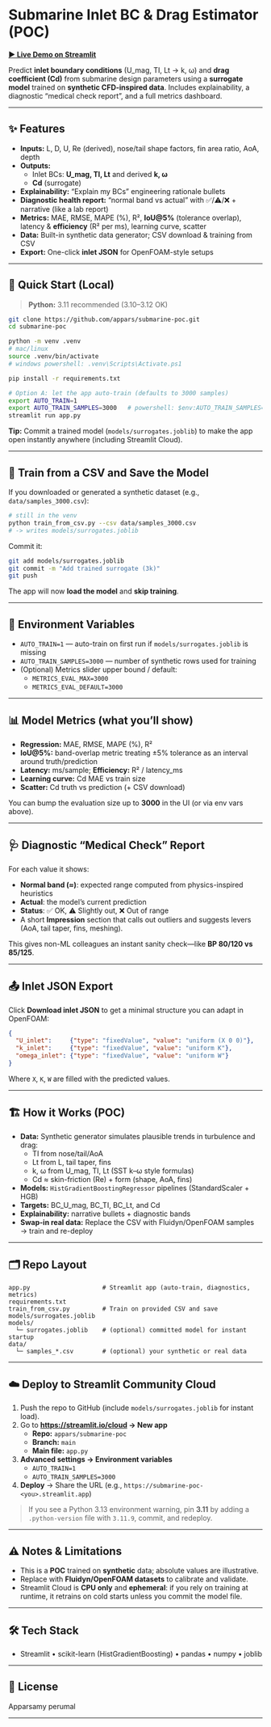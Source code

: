 # Submarine Inlet BC & Drag Estimator (POC)

[**▶️ Live Demo on Streamlit**](https://submarine-poc-aw4sk3aafktkv9mmer4gkb.streamlit.app/)

Predict **inlet boundary conditions** (U_mag, TI, Lt → k, ω) and **drag coefficient (Cd)** from submarine design parameters using a **surrogate model** trained on **synthetic CFD-inspired data**. Includes explainability, a diagnostic “medical check report”, and a full metrics dashboard.

---

## ✨ Features

- **Inputs:** L, D, U, Re (derived), nose/tail shape factors, fin area ratio, AoA, depth  
- **Outputs:**  
  - Inlet BCs: **U_mag, TI, Lt** and derived **k, ω**  
  - **Cd** (surrogate)
- **Explainability:** “Explain my BCs” engineering rationale bullets  
- **Diagnostic health report:** “normal band vs actual” with ✅/⚠️/❌ + narrative (like a lab report)  
- **Metrics:** MAE, RMSE, MAPE (%), R², **IoU@5%** (tolerance overlap), latency & **efficiency** (R² per ms), learning curve, scatter  
- **Data:** Built-in synthetic data generator; CSV download & training from CSV  
- **Export:** One-click **inlet JSON** for OpenFOAM-style setups

---

## 🚀 Quick Start (Local)

> **Python:** 3.11 recommended (3.10–3.12 OK)

```bash
git clone https://github.com/appars/submarine-poc.git
cd submarine-poc

python -m venv .venv
# mac/linux
source .venv/bin/activate
# windows powershell: .venv\Scripts\Activate.ps1

pip install -r requirements.txt

# Option A: let the app auto-train (defaults to 3000 samples)
export AUTO_TRAIN=1
export AUTO_TRAIN_SAMPLES=3000   # powershell: $env:AUTO_TRAIN_SAMPLES="3000"
streamlit run app.py
```

**Tip:** Commit a trained model (`models/surrogates.joblib`) to make the app open instantly anywhere (including Streamlit Cloud).

---

## 🧪 Train from a CSV and Save the Model

If you downloaded or generated a synthetic dataset (e.g., `data/samples_3000.csv`):

```bash
# still in the venv
python train_from_csv.py --csv data/samples_3000.csv
# -> writes models/surrogates.joblib
```

Commit it:
```bash
git add models/surrogates.joblib
git commit -m "Add trained surrogate (3k)"
git push
```

The app will now **load the model** and **skip training**.

---

## 🔧 Environment Variables

- `AUTO_TRAIN=1` — auto-train on first run if `models/surrogates.joblib` is missing  
- `AUTO_TRAIN_SAMPLES=3000` — number of synthetic rows used for training  
- (Optional) Metrics slider upper bound / default:
  - `METRICS_EVAL_MAX=3000`
  - `METRICS_EVAL_DEFAULT=3000`

---

## 📊 Model Metrics (what you’ll show)

- **Regression:** MAE, RMSE, MAPE (%), R²  
- **IoU@5%:** band-overlap metric treating ±5% tolerance as an interval around truth/prediction  
- **Latency:** ms/sample; **Efficiency:** R² / latency_ms  
- **Learning curve:** Cd MAE vs train size  
- **Scatter:** Cd truth vs prediction (+ CSV download)

You can bump the evaluation size up to **3000** in the UI (or via env vars above).

---

## 🩺 Diagnostic “Medical Check” Report

For each value it shows:

- **Normal band (≈)**: expected range computed from physics-inspired heuristics  
- **Actual**: the model’s current prediction  
- **Status**: ✅ OK, ⚠️ Slightly out, ❌ Out of range  
- A short **Impression** section that calls out outliers and suggests levers (AoA, tail taper, fins, meshing).

This gives non-ML colleagues an instant sanity check—like **BP 80/120 vs 85/125**.

---

## 📤 Inlet JSON Export

Click **Download inlet JSON** to get a minimal structure you can adapt in OpenFOAM:

```json
{
  "U_inlet":     {"type": "fixedValue", "value": "uniform (X 0 0)"},
  "k_inlet":     {"type": "fixedValue", "value": "uniform K"},
  "omega_inlet": {"type": "fixedValue", "value": "uniform W"}
}
```

Where `X`, `K`, `W` are filled with the predicted values.

---

## 🏗️ How it Works (POC)

- **Data:** Synthetic generator simulates plausible trends in turbulence and drag:
  - TI from nose/tail/AoA
  - Lt from L, tail taper, fins
  - k, ω from U_mag, TI, Lt (SST k–ω style formulas)
  - Cd ≈ skin-friction (Re) + form (shape, AoA, fins)
- **Models:** `HistGradientBoostingRegressor` pipelines (StandardScaler + HGB)  
- **Targets:** BC_U_mag, BC_TI, BC_Lt, and Cd  
- **Explainability:** narrative bullets + diagnostic bands
- **Swap-in real data:** Replace the CSV with Fluidyn/OpenFOAM samples → train and re-deploy

---

## 🗂️ Repo Layout

```
app.py                    # Streamlit app (auto-train, diagnostics, metrics)
requirements.txt
train_from_csv.py         # Train on provided CSV and save models/surrogates.joblib
models/
  └─ surrogates.joblib    # (optional) committed model for instant startup
data/
  └─ samples_*.csv        # (optional) your synthetic or real data
```

---

## ☁️ Deploy to Streamlit Community Cloud

1. Push the repo to GitHub (include `models/surrogates.joblib` for instant load).  
2. Go to **https://streamlit.io/cloud → New app**  
   - **Repo:** `appars/submarine-poc`  
   - **Branch:** `main`  
   - **Main file:** `app.py`  
3. **Advanced settings → Environment variables**  
   - `AUTO_TRAIN=1`  
   - `AUTO_TRAIN_SAMPLES=3000`  
4. **Deploy** → Share the URL (e.g., `https://submarine-poc-<you>.streamlit.app`)

> If you see a Python 3.13 environment warning, pin **3.11** by adding a `.python-version` file with `3.11.9`, commit, and redeploy.

---

## ⚠️ Notes & Limitations

- This is a **POC** trained on **synthetic** data; absolute values are illustrative.  
- Replace with **Fluidyn/OpenFOAM datasets** to calibrate and validate.  
- Streamlit Cloud is **CPU only** and **ephemeral**: if you rely on training at runtime, it retrains on cold starts unless you commit the model file.

---

## 🛠 Tech Stack

- Streamlit • scikit-learn (HistGradientBoosting) • pandas • numpy • joblib

---

## 📄 License
Apparsamy perumal

---


